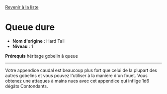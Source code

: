 [Revenir à la liste](..)

# Queue dure

 * **Nom d'origine** : Hard Tail
 * **Niveau** : 1


<p><span id="ctl00_MainContent_DetailedOutput"><strong>Prérequis</strong> héritage gobelin à queue<br></span></p>
<hr>
<p>Votre appendice caudal est beaucoup plus fort que celui de la plupart des autres gobelins et vous pouvez l'utiliser à la manière d'un fouet. Vous obtenez une attaques à mains nues avec cet appendice qui inflige 1d6 dégâts Contondants.</p>